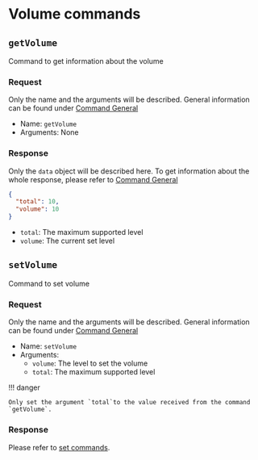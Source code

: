 # Volume commands

## `getVolume`

Command to get information about the volume

### Request

Only the name and the arguments will be described. General information can be found under [Command General](general.md#request)

- Name: `getVolume`
- Arguments: None

### Response

Only the `data` object will be described here.
To get information about the whole response, please refer to [Command General](general.md#response)

```json
{
  "total": 10,
  "volume": 10
}
```

- `total`: The maximum supported level
- `volume`: The current set level

## `setVolume`

Command to set volume

### Request

Only the name and the arguments will be described. General information can be found under [Command General](general.md#request)

- Name: `setVolume`
- Arguments:
  - `volume`: The level to set the volume
  - `total`: The maximum supported level

!!! danger

    Only set the argument `total`to the value received from the command `getVolume`.

### Response

Please refer to [set commands](general.md#set-commands).
